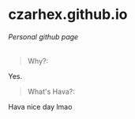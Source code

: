# czarhex.github.io  

###### Personal github page  

> Why?:  

Yes.  
  
> What's Hava?:  

Hava nice day lmao  
